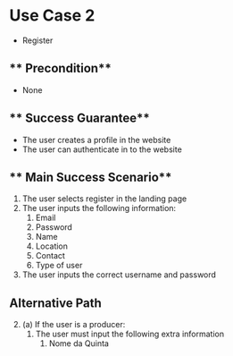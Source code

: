 # Use Case 2

* Register

## ** Precondition** 

* None

## ** Success Guarantee**

* The user creates a profile in the website
* The user can authenticate in to the website

## ** Main Success Scenario**

1. The user selects register in the landing page
2. The user inputs the following information:
    1. Email
    2. Password
    3. Name
    4. Location
    5. Contact
    6. Type of user
3. The user inputs the correct username and password


## Alternative Path

2. (a) If the user is a producer:
   1. The user must input the following extra information
      1. Nome da Quinta
